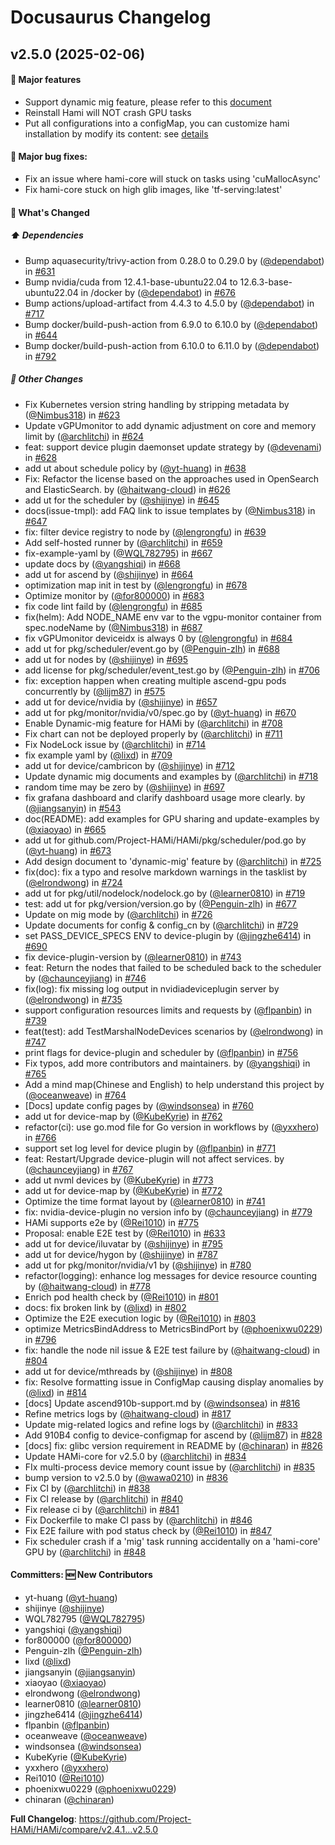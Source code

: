 # Docusaurus Changelog

## v2.5.0 (2025-02-06)

#### :rocket: Major features

- Support dynamic mig feature, please refer to this [document](https://github.com/Project-HAMi/HAMi/blob/master/docs/dynamic-mig-support.md)
- Reinstall Hami will NOT crash GPU tasks
- Put all configurations into a configMap, you can customize hami installation by modify its content: see [details](https://github.com/Project-HAMi/HAMi/blob/master/docs/config.md)

#### :bug: Major bug fixes:

- Fix an issue where hami-core will stuck on tasks using 'cuMallocAsync'
- Fix hami-core stuck on high glib images, like 'tf-serving:latest'

#### :memo: What's Changed

##### ⬆️ Dependencies

- Bump aquasecurity/trivy-action from 0.28.0 to 0.29.0 by ([@dependabot](https://github.com/dependabot)) in [#631](https://github.com/Project-HAMi/HAMi/pull/631)
- Bump nvidia/cuda from 12.4.1-base-ubuntu22.04 to 12.6.3-base-ubuntu22.04 in /docker by ([@dependabot](https://github.com/dependabot)) in [#676](https://github.com/Project-HAMi/HAMi/pull/676)
- Bump actions/upload-artifact from 4.4.3 to 4.5.0 by ([@dependabot](https://github.com/dependabot)) in [#717](https://github.com/Project-HAMi/HAMi/pull/717)
- Bump docker/build-push-action from 6.9.0 to 6.10.0 by ([@dependabot](https://github.com/dependabot)) in [#644](https://github.com/Project-HAMi/HAMi/pull/644)
- Bump docker/build-push-action from 6.10.0 to 6.11.0 by ([@dependabot](https://github.com/dependabot)) in [#792](https://github.com/Project-HAMi/HAMi/pull/792)

##### 🔨 Other Changes

- Fix Kubernetes version string handling by stripping metadata by ([@Nimbus318](https://github.com/Nimbus318)) in [#623](https://github.com/Project-HAMi/HAMi/pull/623)
- Update vGPUmonitor to add dynamic adjustment on core and memory limit by ([@archlitchi](https://github.com/archlitchi)) in [#624](https://github.com/Project-HAMi/HAMi/pull/624)
- feat: support device plugin daemonset update strategy by ([@devenami](https://github.com/devenami)) in [#628](https://github.com/Project-HAMi/HAMi/pull/628)
- add ut about schedule policy by ([@yt-huang](https://github.com/yt-huang)) in [#638](https://github.com/Project-HAMi/HAMi/pull/638)
- Fix: Refactor the license based on the approaches used in OpenSearch and ElasticSearch. by ([@haitwang-cloud](https://github.com/haitwang-cloud)) in [#626](https://github.com/Project-HAMi/HAMi/pull/626)
- add ut for the scheduler by ([@shijinye](https://github.com/shijinye)) in [#645](https://github.com/Project-HAMi/HAMi/pull/645)
- docs(issue-tmpl): add FAQ link to issue templates by ([@Nimbus318](https://github.com/Nimbus318)) in [#647](https://github.com/Project-HAMi/HAMi/pull/647)
- fix: filter device registry to node by ([@lengrongfu](https://github.com/lengrongfu)) in [#639](https://github.com/Project-HAMi/HAMi/pull/639)
- Add self-hosted runner by ([@archlitchi](https://github.com/archlitchi)) in [#659](https://github.com/Project-HAMi/HAMi/pull/659)
- fix-example-yaml  by ([@WQL782795](https://github.com/WQL782795)) in [#667](https://github.com/Project-HAMi/HAMi/pull/667)
- update docs by ([@yangshiqi](https://github.com/yangshiqi)) in [#668](https://github.com/Project-HAMi/HAMi/pull/668)
- add ut for ascend by ([@shijinye](https://github.com/shijinye)) in [#664](https://github.com/Project-HAMi/HAMi/pull/664)
- optimization map init in test by ([@lengrongfu](https://github.com/lengrongfu)) in [#678](https://github.com/Project-HAMi/HAMi/pull/678)
- Optimize monitor by ([@for800000](https://github.com/for800000)) in [#683](https://github.com/Project-HAMi/HAMi/pull/683)
- fix code lint faild by ([@lengrongfu](https://github.com/lengrongfu)) in [#685](https://github.com/Project-HAMi/HAMi/pull/685)
- fix(helm): Add NODE_NAME env var to the vgpu-monitor container from spec.nodeName by ([@Nimbus318](https://github.com/Nimbus318)) in [#687](https://github.com/Project-HAMi/HAMi/pull/687)
- fix vGPUmonitor deviceidx is always 0 by ([@lengrongfu](https://github.com/lengrongfu)) in [#684](https://github.com/Project-HAMi/HAMi/pull/684)
- add ut for pkg/scheduler/event.go by ([@Penguin-zlh](https://github.com/Penguin-zlh)) in [#688](https://github.com/Project-HAMi/HAMi/pull/688)
- add ut for nodes by ([@shijinye](https://github.com/shijinye)) in [#695](https://github.com/Project-HAMi/HAMi/pull/695)
- add license for pkg/scheduler/event_test.go by ([@Penguin-zlh](https://github.com/Penguin-zlh)) in [#706](https://github.com/Project-HAMi/HAMi/pull/706)
- fix: exception happen when creating multiple ascend-gpu pods concurrently by ([@lijm87](https://github.com/lijm87)) in [#575](https://github.com/Project-HAMi/HAMi/pull/575)
- add ut for device/nvidia by ([@shijinye](https://github.com/shijinye)) in [#657](https://github.com/Project-HAMi/HAMi/pull/657)
- add ut for pkg/monitor/nvidia/v0/spec.go by ([@yt-huang](https://github.com/yt-huang)) in [#670](https://github.com/Project-HAMi/HAMi/pull/670)
- Enable Dynamic-mig feature for HAMi by ([@archlitchi](https://github.com/archlitchi)) in [#708](https://github.com/Project-HAMi/HAMi/pull/708)
- Fix chart can not be deployed properly by ([@archlitchi](https://github.com/archlitchi)) in [#711](https://github.com/Project-HAMi/HAMi/pull/711)
- Fix NodeLock issue by ([@archlitchi](https://github.com/archlitchi)) in [#714](https://github.com/Project-HAMi/HAMi/pull/714)
- fix example yaml by ([@lixd](https://github.com/lixd)) in [#709](https://github.com/Project-HAMi/HAMi/pull/709)
- add ut for device/cambricon by ([@shijinye](https://github.com/shijinye)) in [#712](https://github.com/Project-HAMi/HAMi/pull/712)
- Update dynamic mig documents and examples by ([@archlitchi](https://github.com/archlitchi)) in [#718](https://github.com/Project-HAMi/HAMi/pull/718)
- random time may be zero by ([@shijinye](https://github.com/shijinye)) in [#697](https://github.com/Project-HAMi/HAMi/pull/697)
- fix grafana dashboard and clarify dashboard usage more clearly. by ([@jiangsanyin](https://github.com/jiangsanyin)) in [#543](https://github.com/Project-HAMi/HAMi/pull/543)
- doc(README): add examples for GPU sharing and update-examples by ([@xiaoyao](https://github.com/xiaoyao)) in [#665](https://github.com/Project-HAMi/HAMi/pull/665)
- add ut for github.com/Project-HAMi/HAMi/pkg/scheduler/pod.go by ([@yt-huang](https://github.com/yt-huang)) in [#673](https://github.com/Project-HAMi/HAMi/pull/673)
- Add design document to 'dynamic-mig' feature by ([@archlitchi](https://github.com/archlitchi)) in [#725](https://github.com/Project-HAMi/HAMi/pull/725)
- fix(doc): fix a typo and resolve markdown warnings in the tasklist by ([@elrondwong](https://github.com/elrondwong)) in [#724](https://github.com/Project-HAMi/HAMi/pull/724)
- add ut for  pkg/util/nodelock/nodelock.go by ([@learner0810](https://github.com/learner0810)) in [#719](https://github.com/Project-HAMi/HAMi/pull/719)
- test: add ut for pkg/version/version.go by ([@Penguin-zlh](https://github.com/Penguin-zlh)) in [#677](https://github.com/Project-HAMi/HAMi/pull/677)
- Update on mig mode by ([@archlitchi](https://github.com/archlitchi)) in [#726](https://github.com/Project-HAMi/HAMi/pull/726)
- Update documents for config & config_cn by ([@archlitchi](https://github.com/archlitchi)) in [#729](https://github.com/Project-HAMi/HAMi/pull/729)
- set PASS_DEVICE_SPECS ENV to device-plugin by ([@jingzhe6414](https://github.com/jingzhe6414)) in [#690](https://github.com/Project-HAMi/HAMi/pull/690)
- fix device-plugin-version by ([@learner0810](https://github.com/learner0810)) in [#743](https://github.com/Project-HAMi/HAMi/pull/743)
- feat: Return the nodes that failed to be scheduled back to the scheduler by ([@chaunceyjiang](https://github.com/chaunceyjiang)) in [#746](https://github.com/Project-HAMi/HAMi/pull/746)
- fix(log): fix missing log output in nvidiadeviceplugin server by ([@elrondwong](https://github.com/elrondwong)) in [#735](https://github.com/Project-HAMi/HAMi/pull/735)
- support configuration resources limits and requests by ([@flpanbin](https://github.com/flpanbin)) in [#739](https://github.com/Project-HAMi/HAMi/pull/739)
- feat(test): add TestMarshalNodeDevices scenarios by ([@elrondwong](https://github.com/elrondwong)) in [#747](https://github.com/Project-HAMi/HAMi/pull/747)
- print flags for device-plugin and scheduler by ([@flpanbin](https://github.com/flpanbin)) in [#756](https://github.com/Project-HAMi/HAMi/pull/756)
- Fix typos, add more contributors and maintainers. by ([@yangshiqi](https://github.com/yangshiqi)) in [#765](https://github.com/Project-HAMi/HAMi/pull/765)
- Add a mind map(Chinese and English) to help understand this project by ([@oceanweave](https://github.com/oceanweave)) in [#764](https://github.com/Project-HAMi/HAMi/pull/764)
- [Docs] update config pages by ([@windsonsea](https://github.com/windsonsea)) in [#760](https://github.com/Project-HAMi/HAMi/pull/760)
- add ut for device-map by ([@KubeKyrie](https://github.com/KubeKyrie)) in [#762](https://github.com/Project-HAMi/HAMi/pull/762)
- refactor(ci): use go.mod file for Go version in workflows by ([@yxxhero](https://github.com/yxxhero)) in [#766](https://github.com/Project-HAMi/HAMi/pull/766)
- support set log level for device plugin by ([@flpanbin](https://github.com/flpanbin)) in [#771](https://github.com/Project-HAMi/HAMi/pull/771)
- feat: Restart/Upgrade device-plugin will not affect services. by ([@chaunceyjiang](https://github.com/chaunceyjiang)) in [#767](https://github.com/Project-HAMi/HAMi/pull/767)
- add ut nvml devices by ([@KubeKyrie](https://github.com/KubeKyrie)) in [#773](https://github.com/Project-HAMi/HAMi/pull/773)
- add ut for device-map by ([@KubeKyrie](https://github.com/KubeKyrie)) in [#772](https://github.com/Project-HAMi/HAMi/pull/772)
- Optimize the time format layout by ([@learner0810](https://github.com/learner0810)) in [#741](https://github.com/Project-HAMi/HAMi/pull/741)
- fix: nvidia-device-plugin no version info by ([@chaunceyjiang](https://github.com/chaunceyjiang)) in [#779](https://github.com/Project-HAMi/HAMi/pull/779)
- HAMi supports e2e by ([@Rei1010](https://github.com/Rei1010)) in [#775](https://github.com/Project-HAMi/HAMi/pull/775)
- Proposal:  enable E2E test by ([@Rei1010](https://github.com/Rei1010)) in [#633](https://github.com/Project-HAMi/HAMi/pull/633)
- add ut for device/iluvatar by ([@shijinye](https://github.com/shijinye)) in [#795](https://github.com/Project-HAMi/HAMi/pull/795)
- add ut for device/hygon by ([@shijinye](https://github.com/shijinye)) in [#787](https://github.com/Project-HAMi/HAMi/pull/787)
- add ut for pkg/monitor/nvidia/v1 by ([@shijinye](https://github.com/shijinye)) in [#780](https://github.com/Project-HAMi/HAMi/pull/780)
- refactor(logging): enhance log messages for device resource counting  by ([@haitwang-cloud](https://github.com/haitwang-cloud)) in [#778](https://github.com/Project-HAMi/HAMi/pull/778)
- Enrich pod health check by ([@Rei1010](https://github.com/Rei1010)) in [#801](https://github.com/Project-HAMi/HAMi/pull/801)
- docs: fix broken link by ([@lixd](https://github.com/lixd)) in [#802](https://github.com/Project-HAMi/HAMi/pull/802)
- Optimize the E2E execution logic by ([@Rei1010](https://github.com/Rei1010)) in [#803](https://github.com/Project-HAMi/HAMi/pull/803)
- optimize MetricsBindAddress to MetricsBindPort by ([@phoenixwu0229](https://github.com/phoenixwu0229)) in [#796](https://github.com/Project-HAMi/HAMi/pull/796)
- fix: handle the node nil issue & E2E test failure by ([@haitwang-cloud](https://github.com/haitwang-cloud)) in [#804](https://github.com/Project-HAMi/HAMi/pull/804)
- add ut for device/mthreads by ([@shijinye](https://github.com/shijinye)) in [#808](https://github.com/Project-HAMi/HAMi/pull/808)
- fix: Resolve formatting issue in ConfigMap causing display anomalies by ([@lixd](https://github.com/lixd)) in [#814](https://github.com/Project-HAMi/HAMi/pull/814)
- [docs] Update ascend910b-support.md by ([@windsonsea](https://github.com/windsonsea)) in [#816](https://github.com/Project-HAMi/HAMi/pull/816)
- Refine metrics logs by ([@haitwang-cloud](https://github.com/haitwang-cloud)) in [#817](https://github.com/Project-HAMi/HAMi/pull/817)
- Update mig-related logics and refine logs  by ([@archlitchi](https://github.com/archlitchi)) in [#833](https://github.com/Project-HAMi/HAMi/pull/833)
- Add 910B4 config to device-configmap for ascend by ([@lijm87](https://github.com/lijm87)) in [#828](https://github.com/Project-HAMi/HAMi/pull/828)
- [docs] fix: glibc version requirement in README by ([@chinaran](https://github.com/chinaran)) in [#826](https://github.com/Project-HAMi/HAMi/pull/826)
- Update HAMi-core for v2.5.0 by ([@archlitchi](https://github.com/archlitchi)) in [#834](https://github.com/Project-HAMi/HAMi/pull/834)
- FIx multi-process device memory count issue by ([@archlitchi](https://github.com/archlitchi)) in [#835](https://github.com/Project-HAMi/HAMi/pull/835)
- bump version to v2.5.0 by ([@wawa0210](https://github.com/wawa0210)) in [#836](https://github.com/Project-HAMi/HAMi/pull/836)
- Fix CI by ([@archlitchi](https://github.com/archlitchi)) in [#838](https://github.com/Project-HAMi/HAMi/pull/838)
- Fix CI release by ([@archlitchi](https://github.com/archlitchi)) in [#840](https://github.com/Project-HAMi/HAMi/pull/840)
- Fix release ci by ([@archlitchi](https://github.com/archlitchi)) in [#841](https://github.com/Project-HAMi/HAMi/pull/841)
- Fix Dockerfile to make CI pass by ([@archlitchi](https://github.com/archlitchi)) in [#846](https://github.com/Project-HAMi/HAMi/pull/846)
- Fix E2E failure with pod status check by ([@Rei1010](https://github.com/Rei1010)) in [#847](https://github.com/Project-HAMi/HAMi/pull/847)
- Fix scheduler crash if a 'mig' task running accidentally on a 'hami-core' GPU by ([@archlitchi](https://github.com/archlitchi)) in [#848](https://github.com/Project-HAMi/HAMi/pull/848)

#### Committers: 🆕 New Contributors

- yt-huang ([@yt-huang](https://github.com/yt-huang))
- shijinye ([@shijinye](https://github.com/shijinye))
- WQL782795 ([@WQL782795](https://github.com/WQL782795))
- yangshiqi ([@yangshiqi](https://github.com/yangshiqi))
- for800000 ([@for800000](https://github.com/for800000))
- Penguin-zlh ([@Penguin-zlh](https://github.com/Penguin-zlh))
- lixd ([@lixd](https://github.com/lixd))
- jiangsanyin ([@jiangsanyin](https://github.com/jiangsanyin))
- xiaoyao ([@xiaoyao](https://github.com/xiaoyao))
- elrondwong ([@elrondwong](https://github.com/elrondwong))
- learner0810 ([@learner0810](https://github.com/learner0810))
- jingzhe6414 ([@jingzhe6414](https://github.com/jingzhe6414))
- flpanbin ([@flpanbin](https://github.com/flpanbin))
- oceanweave ([@oceanweave](https://github.com/oceanweave))
- windsonsea ([@windsonsea](https://github.com/windsonsea))
- KubeKyrie ([@KubeKyrie](https://github.com/KubeKyrie))
- yxxhero ([@yxxhero](https://github.com/yxxhero))
- Rei1010 ([@Rei1010](https://github.com/Rei1010))
- phoenixwu0229 ([@phoenixwu0229](https://github.com/phoenixwu0229))
- chinaran ([@chinaran](https://github.com/chinaran))

**Full Changelog**: https://github.com/Project-HAMi/HAMi/compare/v2.4.1...v2.5.0